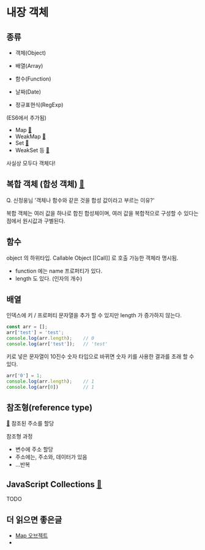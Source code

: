 # 내장 객체

## 종류
- 객체(Object) 

- 배열(Array)

- 함수(Function) 

- 날짜(Date)

- 정규표현식(RegExp)

(ES6에서 추가됨)
- Map [:link:](./문법%20사전#Map)
- WeakMap [:link:](./문법%20사전#WeakMap)
- Set [:link:](./문법%20사전#Set)
- WeakSet 등 [:link:](./문법%20사전#WeakSet)

사실상 모두다 객체다!

## 복합 객체 (합성 객체) [:link:](https://neeunbox.tistory.com/14)
Q. 신정웅님 '객체나 함수와 같은 것을 합성 값이라고 부르는 이유?'

복합 객체는 여러 값을 하나로 합친 합성체이며, 여러 값을 복합적으로 구성할 수 있다는 점에서 원시값과 구별된다.

## 함수
object 의 하위타입.
Callable Object [[Call]] 로 호출 가능한 객체라 명시됨.

- function 에는 name 프로퍼티가 있다. 
- length 도 있다. (인자의 개수)


## 배열
인덱스에 키 / 프로퍼티 문자열을 추가 할 수 있지만 length 가 증가하지 않는다.     
```javascript
const arr = [];
arr['test'] = 'test';
console.log(arr.length);    // 0
console.log(arr['test']);   // 'test'
```
키로 넣은 문자열이 10진수 숫자 타입으로 바뀌면 숫자 키를 사용한 결과를 초래 할 수 있다.
```javascript
arr['0'] = 1;
console.log(arr.length);    // 1
console.log(arr[0])         // 1
```
    
## 참조형(reference type)  
[:link:](https://epthffh.tistory.com/entry/Javascript-%ED%95%B5%EC%8B%AC-%EA%B0%9C%EB%85%90-%EC%95%8C%EC%95%84%EB%B3%B4%EA%B8%B0-%E2%80%93-JS-Flow%EA%B8%B0%EB%B3%B8%ED%98%95%EA%B3%BC-%EC%B0%B8%EC%A1%B0%ED%98%95)
참조된 주소를 할당

참조형 과정
- 변수에 주소 할당
- 주소에는, 주소와, 데이터가 있음
- ...반복



## JavaScript Collections [:link:](https://velog.io/@yesdoing/JavaScript-Collections)
TODO

더 읽으면 좋은글
--
- [Map 오브젝트](https://catsbi.oopy.io/7e7958db-45ab-4a93-ba40-32c643c332f1)
-
